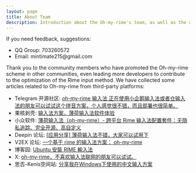 ```yaml
---
layout: page
title: About Team
description: Introduction about the Oh-my-rime's team, as well as the discussion group and background of Oh-my-rime.
---
```


<script setup>
import {
  VPTeamPage,
  VPTeamPageTitle,
  VPTeamMembers,
  VPTeamPageSection
} from 'vitepress/theme';

const members = [
  {
    avatar: '/avatar.png',
    name: 'Mintimate',
    title: 'Full Stack Development',
    links: [
      { icon: 'github', link: 'https://github.com/Mintimate' },
      { icon: 'youtube', link: 'https://www.youtube.com/@mintimate' },
      {icon: {svg: '<svg t="1692535452107" class="icon" viewBox="0 0 1024 1024" version="1.1" xmlns="http://www.w3.org/2000/svg" p-id="32228" width="200" height="200"><path d="M977.2 208.2c33.4 36.2 48.8 79.4 46.6 131.4v404.8c-0.8 52.8-18.4 96.2-53 130.2-34.4 34-78.2 51.8-131 53.4H184.04c-52.9-1.6-96.42-19.6-130.56-54.4C19.364 838.8 1.534 793 0 736.4V339.6c1.534-52 19.364-95.2 53.48-131.4C87.62 175.5 131.14 157.54 184.04 156h58.76L192.1 104.38c-11.5-11.46-17.26-26-17.26-43.58 0-17.6 5.76-32.12 17.26-43.594C203.6 5.736 218.2 0 235.8 0s32.2 5.736 43.8 17.206L426.2 156h176l149-138.794C763.4 5.736 778.4 0 796 0c17.6 0 32.2 5.736 43.8 17.206 11.4 11.474 17.2 25.994 17.2 43.594 0 17.58-5.8 32.12-17.2 43.58L789.2 156h58.6c52.8 1.54 96 19.5 129.4 52.2z m-77.6 139.4c-0.8-19.2-7.4-34.8-21.4-47-10.4-12.2-28-18.8-45.4-19.6H192.1c-19.18 0.8-34.9 7.4-47.16 19.6-12.28 12.2-18.8 27.8-19.56 47v388.8c0 18.4 6.52 34 19.56 47s28.76 19.6 47.16 19.6H832.8c18.4 0 34-6.6 46.6-19.6 12.6-13 19.4-28.6 20.2-47V347.6z m-528.6 85.4c12.6 12.6 19.4 28.2 20.2 46.4V546c-0.8 18.4-7.4 33.8-19.6 46.4-12.4 12.6-28 19-47.2 19-19.2 0-35-6.4-47.2-19-12.2-12.6-18.8-28-19.6-46.4v-66.6c0.8-18.2 7.6-33.8 20.2-46.4 12.6-12.6 26.4-19.2 46.6-20 18.4 0.8 34 7.4 46.6 20z m383 0c12.6 12.6 19.4 28.2 20.2 46.4V546c-0.8 18.4-7.4 33.8-19.6 46.4-12.2 12.6-28 19-47.2 19-19.2 0-34.8-6.4-47.2-19-14-12.6-18.8-28-19.4-46.4v-66.6c0.6-18.2 7.4-33.8 20-46.4 12.6-12.6 28.2-19.2 46.6-20 18.4 0.8 34 7.4 46.6 20z" p-id="32229"></path></svg>'}, link: 'https://space.bilibili.com/355567627'},
    ],
    sponsor:'https://afdian.com/a/mintimate',
  },
  {
    avatar: 'https://avatars.githubusercontent.com/u/132128788',
    name: 'YummyCocoa',
    title: 'Key Partners (●\'◡\'●)ﾉ♥',
    links: [
      { icon: 'github', link: 'https://github.com/YummyCocoa' },
    ],
  },
  {
    avatar: '/image/avatar/Jian787.webp',
    name: 'Jian787',
    title: 'One of the maintainers of the Terra Pinyin lexicon configuration for Oh-my-rime, providing a manually verified polyphonic word database.',
    links: [
      { icon: 'github', link: 'https://github.com/Jian787' },
    ],
  },

]
</script>

<VPTeamPage>
  <VPTeamPageTitle>
    <template #title>
      About This Website
    </template>
    <template #lead>
      The main maintainers at present are as follows, and we would like to thank all the contributors for their PRs to the project.
    </template>
  </VPTeamPageTitle>

<VPTeamMembers
:members="members"
/>

  <VPTeamPageSection>
    <template #title>Contact Us</template>
  </VPTeamPageSection>
  <div class="vp-doc " :class="$style.VPTeamContent">
    <div class="container">
      <p>If you need feedback, suggestions:</p>
      <ul>
        <li>QQ Group: 703260572</li>
        <li>Email: mintimate215@gmail.com</li>
      </ul>
    </div>
  </div>

  <VPTeamPageSection>
    <template #title>Third-party evaluation</template>
  </VPTeamPageSection>
  <div class="vp-doc " :class="$style.VPTeamContent">
    <div class="container">
      <p>Thank you to the community members who have promoted the Oh-my-rime scheme in other communities, even leading more developers to contribute to the optimization of the Rime input method. We have collected some articles related to Oh-my-rime from third-party platforms:</p>
      <ul>
        <li>Telegram 开源社区: <a href="https://t.me/opencfdchannel/4727" target="_blank">oh-my-rime 输入法 正在使用小企鹅输入法或者仓输入法的朋友可以试试这个拼音方案，个人感觉很不错，而且部署也很简单。</a></li>
        <li>果核剥壳: <a href="https://www.ghxi.com/wx20240422.html" target="_blank">输入法方案，薄荷输入法软件体验</a> </li>
        <li>小众软件: <a href="https://www.appinn.com/oh-my-rime/" target="_blank">薄荷输入法（oh-my-rime）- 跨平台 Rime 输入法配置套件：无隐私追踪、完全开源、高自定义</a> </li>
        <li>Deepin 论坛: <a href="https://bbs.deepin.org/zh/post/268859" target="_blank">[应用分享] 薄荷输入法不错，大家可以试用下</a> </li>
        <li>V2EX 论坛: <a href="https://www.v2ex.com/t/1027047" target="_blank">一个基于 rime 的输入法方案： oh-my-rime</a> </li>
        <li>博客园: <a href="https://www.cnblogs.com/Undefined443/p/-/rime" target="_blank">Ubuntu 安裝 RIME 輸入法</a> </li>
        <li>X: <a href="https://x.com/iamcheyan/status/1767761177004961926" target="_blank">oh-my-rime，不喜欢输入法联网的朋友可以试试。</a> </li>
        <li>思否-Kenis空间站: <a href="https://segmentfault.com/a/1190000045386216" target="_blank">分享我在Windows下使用的中文输入方案</a> </li>
      </ul>
    </div>
  </div>

</VPTeamPage>

<style module>
.VPTeamContent{
    padding: 20px 32px;
}

@media (min-width: 768px){
.VPTeamContent{
    padding: 20px 128px;
}
}

@media (min-width: 1200px){
.VPTeamContent{
    padding: 20px 256px;
}
}
</style>



